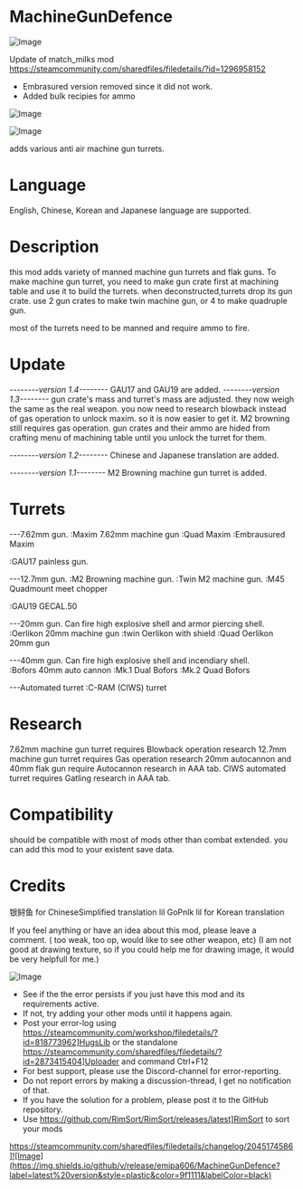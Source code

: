 # MachineGunDefence

![Image](https://i.imgur.com/buuPQel.png)

Update of match_milks mod
https://steamcommunity.com/sharedfiles/filedetails/?id=1296958152

- Embrasured version removed since it did not work.
- Added bulk recipies for ammo

![Image](https://i.imgur.com/pufA0kM.png)

	
![Image](https://i.imgur.com/Z4GOv8H.png)


adds various anti air machine gun turrets.

#  Language
 
English, Chinese, Korean and Japanese language are supported.

# Description
 
this mod adds variety of manned machine gun turrets and flak guns.
To make machine gun turret, you need to make gun crate first at machining table and use it to build the turrets. 
when deconstructed,turrets drop its gun crate. use 2 gun crates to make twin machine gun, or 4 to make quadruple gun.	
	
most of the turrets need to be manned and require ammo to fire.	
# Update
 
*--------version 1.4--------*
GAU17 and GAU19 are added.
*--------version 1.3--------*
gun crate's mass and turret's mass are adjusted. they now weigh the same as the real weapon.
you now need to research blowback instead of gas operation to unlock maxim. so it is now easier to get it.  M2 browning still requires gas operation.
gun crates and their ammo are hided from crafting menu of machining table until you unlock the turret for them.

*--------version 1.2--------*
Chinese and Japanese translation are added.

*--------version 1.1--------*
M2 Browning machine gun turret is added.

	
# Turrets

---7.62mm gun.
:Maxim 7.62mm machine gun
:Quad Maxim
:Embrausured Maxim
	
:GAU17 painless gun.

---12.7mm gun.
:M2 Browning machine gun.
:Twin M2 machine gun.
:M45 Quadmount meet chopper

:GAU19 GECAL.50

---20mm gun. Can fire high explosive shell and armor piercing shell.
:Oerlikon 20mm machine gun
:twin Oerlikon with shield
:Quad Oerlikon 20mm gun 
	
---40mm gun. Can fire high explosive shell and incendiary shell.	
:Bofors 40mm auto cannon
:Mk.1 Dual Bofors
:Mk.2 Quad Bofors

---Automated turret
:C-RAM (CIWS) turret
	
# Research

7.62mm machine gun turret requires Blowback operation research
12.7mm machine gun turret requires Gas operation research
20mm autocannon and 40mm flak gun  require Autocannon research in AAA tab.
CIWS automated turret requires Gatling research in AAA tab.

# Compatibility

should be compatible with most of mods other than combat extended.
you can add this mod to your existent save data.


# Credits

银鲟鱼 for ChineseSimplified translation
lil GoPnlk lil for Korean translation


If you feel anything or have an idea about this mod,  please leave a comment. ( too weak, too op, would like to see other weapon, etc)
(I am not good at drawing texture, so if you could help me for drawing image, it would be very helpfull for me.)


![Image](https://i.imgur.com/PwoNOj4.png)



-  See if the the error persists if you just have this mod and its requirements active.
-  If not, try adding your other mods until it happens again.
-  Post your error-log using https://steamcommunity.com/workshop/filedetails/?id=818773962]HugsLib or the standalone https://steamcommunity.com/sharedfiles/filedetails/?id=2873415404]Uploader and command Ctrl+F12
-  For best support, please use the Discord-channel for error-reporting.
-  Do not report errors by making a discussion-thread, I get no notification of that.
-  If you have the solution for a problem, please post it to the GitHub repository.
-  Use https://github.com/RimSort/RimSort/releases/latest]RimSort to sort your mods



https://steamcommunity.com/sharedfiles/filedetails/changelog/2045174586]![Image](https://img.shields.io/github/v/release/emipa606/MachineGunDefence?label=latest%20version&style=plastic&color=9f1111&labelColor=black)

